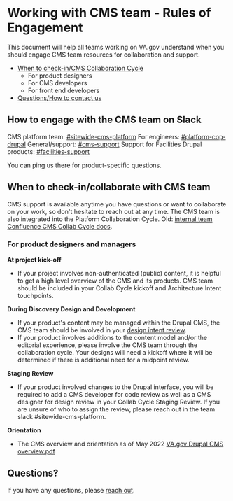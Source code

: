 
# Working with CMS team - Rules of Engagement 

This document will help all teams working on VA.gov understand when you should engage CMS team resources for collaboration and support.

- [When to check-in/CMS Collaboration Cycle](#whentorequest)
   - For product designers 
   - For CMS developers
   - For front end developers
- [Questions/How to contact us](#questions)


## How to engage with the CMS team on Slack

CMS platform team: [#sitewide-cms-platform](https://dsva.slack.com/channels/sitewide-cms-platform)
For engineers: [#platform-cop-drupal](https://dsva.slack.com/channels/platform-cop-drupal)
General/support: [#cms-support](https://dsva.slack.com/channels/cms-support)
Support for Facilities Drupal products: [#facilities-support](https://dsva.slack.com/channels/facilities-support)

You can ping us there for product-specific questions. 

## <a id="whentorequest"></a>When to check-in/collaborate with CMS team

CMS support is available anytime you have questions or want to collaborate on your work, so don't hesitate to reach out at any time. The CMS team is also integrated into the Platform Collaboration Cycle.
Old: [internal team Confluence CMS Collab Cycle docs](https://va-gov.atlassian.net/wiki/spaces/VAGOV/pages/1791459333/CMS+Collaboration+Cycle). 

### For product designers and managers

**At project kick-off** 
- If your project involves non-authenticated (public) content, it is helpful to get a high level overview of the CMS and its products. CMS team should be included in your Collab Cycle kickoff and Architecture Intent touchpoints.

**During Discovery Design and Development** 
- If your product's content may be managed within the Drupal CMS, the CMS team should be involved in your <a href="https://github.com/department-of-veterans-affairs/va.gov-team/blob/master/platform/design/working-with-platform-design-team.md#design-intent-check-in">design intent review</a>. 
- If your product involves additions to the content model and/or the editorial experience, please involve the CMS team through the collaboration cycle. Your designs will need a kickoff where it will be determined if there is additional need for a midpoint review.   

**Staging Review** 
- If your product involved changes to the Drupal interface, you will be required to add a CMS developer for code review as well as a CMS designer for design review in your Collab Cycle Staging Review. If you are unsure of who to assign the review, please reach out in the team slack #sitewide-cms-platform.


**Orientation**
- The CMS overview and orientation as of May 2022 
[VA.gov Drupal CMS overview.pdf](https://github.com/department-of-veterans-affairs/va.gov-team/files/10748171/VA.gov.Drupal.CMS.overview.pdf)

## <a id="questions"></a>Questions?
If you have any questions, please [reach out](/platform/cms#how-to-reach-us).
